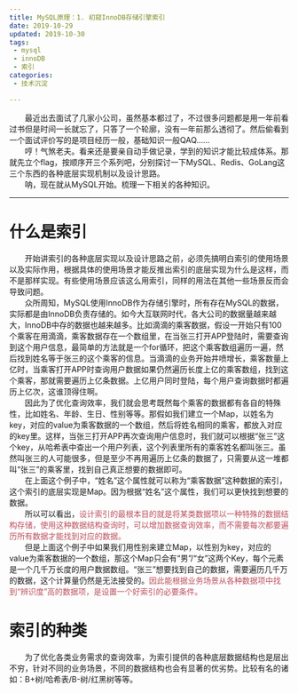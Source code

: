 ```yaml
---
title: MySQL原理：1. 初窥InnoDB存储引擎索引
date: 2019-10-29
updated: 2019-10-30
tags:
 - mysql
 - innoDB
 - 索引
categories:
 - 技术沉淀

---
```


&emsp;&emsp;最近出去面试了几家小公司，虽然基本都过了，不过很多问题都是用一年前看过书但是时间一长就忘了，只答了一个轮廓，没有一年前那么透彻了。然后偷看到一个面试评价写的是项目经历一般，基础知识一般QAQ……<br>&emsp;&emsp;哼！气煞老夫。看来还是要亲自动手做记录，学到的知识才能比较成体系。那就先立个flag，按顺序开三个系列吧，分别探讨一下MySQL、Redis、GoLang这三个东西的各种底层实现机制以及设计思路。<br>&emsp;&emsp;呐，现在就从MySQL开始。梳理一下相关的各种知识。<!-- more -->

---------------------

# 什么是索引

&emsp;&emsp;开始讲索引的各种底层实现以及设计思路之前，必须先搞明白索引的使用场景以及实际作用，根据具体的使用场景才能反推出索引的底层实现为什么是这样，而不是那样实现。有些使用场景应该这么用索引，同样的用法在其他一些场景反而会导致问题。<br>&emsp;&emsp;众所周知，MySQL使用InnoDB作为存储引擎时，所有存在MySQL的数据，实际都是由InnoDB负责存储的。如今大互联网时代，各大公司的数据量越来越大，InnoDB中存的数据也越来越多。比如滴滴的乘客数据，假设一开始只有100个乘客在用滴滴，乘客数据存在一个数组里，在当张三打开APP登陆时，需要查询到这个用户信息，最简单的方法就是一个for循环，把这个乘客数组遍历一遍，然后找到姓名等于张三的这个乘客的信息。当滴滴的业务开始井喷增长，乘客数量上亿时，当乘客打开APP时查询用户数据如果仍然遍历长度上亿的乘客数组，找到这个乘客，那就需要遍历上亿条数据。上亿用户同时登陆，每个用户查询数据时都遍历上亿次，这谁顶得住啊。<br>&emsp;&emsp;因此为了优化查询效率，我们就会思考既然每个乘客的数据都有各自的特殊性，比如姓名、年龄、生日、性别等等。那假如我们建立一个Map，以姓名为key，对应的value为乘客数据的一个数组，然后将姓名相同的乘客，都放入对应的key里。这样，当张三打开APP再次查询用户信息时，我们就可以根据“张三”这个key，从哈希表中查出一个用户列表，这个列表里所有的乘客姓名都叫张三。虽然叫张三的人可能很多，但是至少不再用遍历上亿条的数据了，只需要从这一堆都叫“张三”的乘客里，找到自己真正想要的数据即可。<br>&emsp;&emsp;在上面这个例子中，“姓名”这个属性就可以称为“乘客数据”这种数据的索引，这个索引的底层实现是Map。因为根据“姓名”这个属性，我们可以更快找到想要的数据。<br>&emsp;&emsp;所以可以看出，<font color = #bb505d>设计索引的最根本目的就是将某类数据项以一种特殊的数据结构存储，使用这种数据结构查询时，可以增加数据查询效率，而不需要每次都要遍历所有数据才能找到对应的数据。</font><br>&emsp;&emsp;但是上面这个例子中如果我们用性别来建立Map，以性别为key，对应的value为乘客数据的一个数组，那这个Map只会有“男”/“女”这两个Key，每个元素是一个几千万长度的用户数据数组。“张三”想要找到自己的数据，需要遍历几千万的数据，这个计算量仍然是无法接受的。<font color = #bb505d>因此能根据业务场景从各种数据项中找到“辨识度”高的数据项，是设置一个好索引的必要条件。</font>

# 索引的种类

&emsp;&emsp;为了优化各类业务需求的查询效率，为索引提供的各种底层数据结构也是层出不穷，针对不同的业务场景，不同的数据结构也会有显著的优劣势。比较有名的诸如：B+树/哈希表/B-树/红黑树等等。